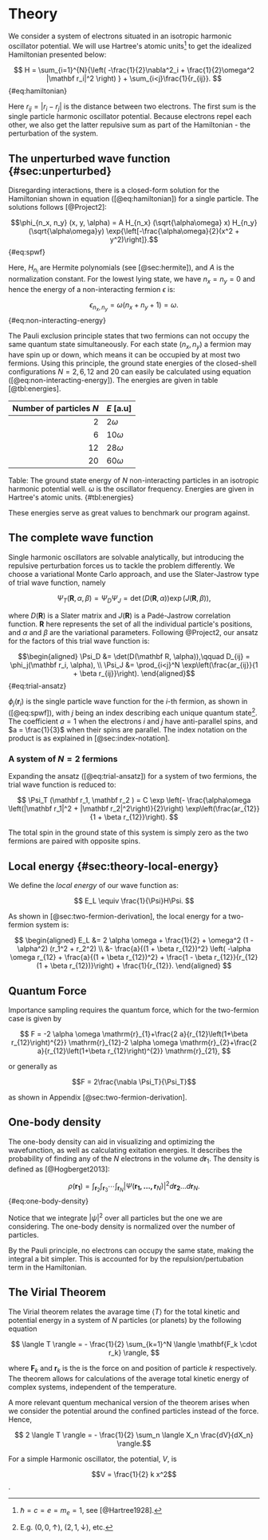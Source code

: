 # Theory

We consider a system of electrons situated in an isotropic harmonic oscillator potential. We will use Hartree's atomic units[^hartree] to get the idealized Hamiltonian presented below:

$$ H = \sum_{i=1}^{N}{\left( -\frac{1}{2}\nabla^2_i + \frac{1}{2}\omega^2 |\mathbf r_i|^2 \right) } + \sum_{i<j}\frac{1}{r_{ij}}. $$ {#eq:hamiltonian}

Here $r_{ij} = |r_i - r_j|$ is the distance between two electrons. The first sum is the single particle harmonic oscillator potential. Because electrons repel each other, we also get the latter repulsive sum as part of the Hamiltonian - the perturbation of the system.

[^hartree]: $\hbar = c = e = m_e = 1$, see [@Hartree1928].

## The unperturbed wave function {#sec:unperturbed}

Disregarding interactions, there is a closed-form solution for the Hamiltonian shown in equation ([@eq:hamiltonian]) for a single particle. The solutions follows [@Project2]:

$$\phi_{n_x, n_y} (x, y, \alpha) = A H_{n_x} (\sqrt{\alpha\omega} x) H_{n_y}(\sqrt{\alpha\omega}y) \exp{\left[-\frac{\alpha\omega}{2}(x^2 + y^2)\right]}.$${#eq:spwf}

Here, $H_{n_i}$ are Hermite polynomials (see [@sec:hermite]), and $A$ is the normalization constant. For the lowest lying state, we have $n_x = n_y = 0$ and hence the energy of a non-interacting fermion $\epsilon$ is:

$$ \epsilon_{n_x, n_y} = \omega(n_x + n_y + 1) = \omega. $$ {#eq:non-interacting-energy}

The Pauli exclusion principle states that two fermions can not occupy the same quantum state simultaneously. For each state $(n_x, n_y)$ a fermion may have spin up or down, which means it can be occupied by at most two fermions. Using this principle, the ground state energies of the closed-shell configurations $N = 2, 6, 12$ and $20$ can easily be calculated using equation ([@eq:non-interacting-energy]). The energies are given in table [@tbl:energies].


| **Number of particles $N$** | **$E$ [a.u]**        |
| ----:                       | ---                  |
| $2$                         | $2 \omega$           |
| $6$                         | $10 \omega$          |
| $12$                        | $28 \omega$          |
| $20$                        | $60 \omega$          |

Table: The ground state energy of $N$ non-interacting particles in an isotropic harmonic potential well. $\omega$ is the oscillator frequency. Energies are given in Hartree's atomic units.  {#tbl:energies}

These energies serve as great values to benchmark our program against.

## The complete wave function
<!-- Should we really call it the "complete" wave function? I don't know, it sounds right to me atm, but perhaps it's a bit redundant... -->

Single harmonic oscillators are solvable analytically, but introducing the repulsive perturbation forces us to tackle the problem differently. We choose a variational Monte Carlo approach, and use the Slater-Jastrow type of trial wave function, namely

$$ \Psi_T(\mathbf R, \alpha, \beta) = \Psi_D \Psi_J = \det(D(\mathbf R, \alpha))\exp(J(\mathbf R, \beta)), $$

where $D(\mathbf R)$ is a Slater matrix and $J(\mathbf R)$ is a Padé-Jastrow correlation function. $\mathbf R$ here represents the set of all the individual particle's positions, and $\alpha$ and $\beta$ are the variational parameters. Following @Project2, our ansatz for the factors of this trial wave function is:

$$\begin{aligned}
\Psi_D &= \det(D(\mathbf R, \alpha)),\qquad D_{ij} = \phi_j(\mathbf r_i, \alpha), \\
\Psi_J &= \prod_{i<j}^N \exp\left(\frac{ar_{ij}}{1 + \beta r_{ij}}\right).
\end{aligned}$$ {#eq:trial-ansatz}

$\phi_j(\mathbf r_i)$ is the single particle wave function for the $i$-th fermion, as shown in ([@eq:spwf]), with $j$ being an index describing each unique quantum state[^quantum]. The coefficient $a = 1$ when the electrons $i$ and $j$ have anti-parallel spins, and $a = \frac{1}{3}$ when their spins are parallel. The index notation on the product is as explained in [@sec:index-notation].

[^quantum]: E.g. $(0,0,\uparrow)$, $(2,1,\downarrow)$, etc.

### A system of $N=2$ fermions

Expanding the ansatz ([@eq:trial-ansatz]) for a system of two fermions, the trial wave function is reduced to:

$$ \Psi_T (\mathbf r_1, \mathbf r_2 ) = C \exp \left(- \frac{\alpha\omega \left(|\mathbf r_1|^2 + |\mathbf r_2|^2\right)}{2}\right) \exp\left(\frac{ar_{12}}{1 + \beta r_{12}}\right). $$

The total spin in the ground state of this system is simply zero as the two fermions are paired with opposite spins.

## Local energy {#sec:theory-local-energy}

We define the *local energy* of our wave function as:

$$ E_L \equiv \frac{1}{\Psi}H\Psi. $$

As shown in [@sec:two-fermion-derivation], the local energy for a two-fermion system is:

$$ \begin{aligned}
E_L &= 2 \alpha \omega + \frac{1}{2} + \omega^2 (1 - \alpha^2) (r_1^2 + r_2^2) \\
&- \frac{a}{(1 + \beta r_{12})^2} \left( -\alpha \omega r_{12} + \frac{a}{(1 + \beta r_{12})^2} + \frac{1 - \beta r_{12}}{r_{12}(1 + \beta r_{12})}\right) + \frac{1}{r_{12}}.
\end{aligned} $$

## Quantum Force 

Importance sampling requires the quantum force, which for the two-fermion case is given by

$$ F = -2 \alpha \omega \mathrm{r}_{1}+\frac{2 a}{r_{12}\left(1+\beta r_{12}\right)^{2}} \mathrm{r}_{12}-2 \alpha \omega \mathrm{r}_{2}+\frac{2 a}{r_{12}\left(1+\beta r_{12}\right)^{2}} \mathrm{r}_{21}, $$

or generally as

$$F = 2\frac{\nabla \Psi_T}{\Psi_T}$$

as shown in Appendix [@sec:two-fermion-derivation].

## One-body density
<!-- Write some more here? Find a reference at least - Anna -->
The one-body density can aid in visualizing and optimizing the wavefunction, as well as calculating exitation energies. It describes the probability of finding any of the $N$ electrons in the volume $d \mathbf{r}_1$. The density is defined as [@Hogberget2013]:

$$\rho(\mathbf{r_1}) = \int_{\mathbf{r}_2} \int_{\mathbf{r}_3} \cdots \int_{\mathbf{r}_N}|\Psi(\mathbf{r_1, ... , r}_N)|^2 d\mathbf{r_2}...d\mathbf{r}_N. $$
{#eq:one-body-density}

Notice that we integrate $|\psi|^2$ over all particles but the one we are considering. The one-body density is normalized over the number of particles.

By the Pauli principle, no electrons can occupy the same state, making the integral a bit simpler. This is accounted for by the repulsion/pertubation term in the Hamiltonian. 

## The Virial Theorem

<!-- For comparison later, see exercise f-->
The Virial theorem relates the avarage time $\langle T \rangle$ for the total kinetic and potential energy in a system of $N$ particles (or planets) by the following equation

$$ \langle T \rangle  = - \frac{1}{2} \sum_{k=1}^N \langle \mathbf{F_k \cdot r_k} \rangle, $$

where $\mathbf{F}_k$ and $\mathbf{r}_k$ is the is the force on and position of particle $k$ respectively. The theorem allows for calculations of the average total kinetic energy of complex systems, independent of the temperature. 

A more relevant quentum mechanical version of the theorem arises when we consider the potential around the confined particles instead of the force. Hence,

$$ 2 \langle T \rangle = - \frac{1}{2} \sum_n \langle X_n \frac{dV}{dX_n} \rangle.$$

For a simple Harmonic oscillator, the potential, $V$, is

$$V = \frac{1}{2} k x^2$$. 

<!-- source: https://en.wikipedia.org/wiki/Virial_theorem -->

